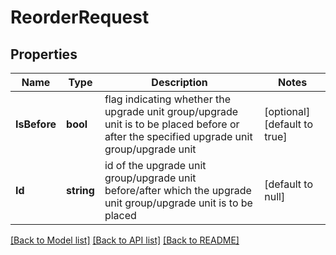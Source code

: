 # ReorderRequest

## Properties
Name | Type | Description | Notes
------------ | ------------- | ------------- | -------------
**IsBefore** | **bool** | flag indicating whether the upgrade unit group/upgrade unit is to be placed before or after the specified upgrade unit group/upgrade unit | [optional] [default to true]
**Id** | **string** | id of the upgrade unit group/upgrade unit before/after which the upgrade unit group/upgrade unit is to be placed | [default to null]

[[Back to Model list]](../README.md#documentation-for-models) [[Back to API list]](../README.md#documentation-for-api-endpoints) [[Back to README]](../README.md)

